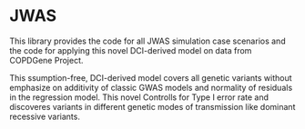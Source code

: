 # JWAS
This library provides the code for all JWAS simulation case scenarios and the code for applying this novel DCI-derived model on data from COPDGene Project.

This ssumption-free, DCI-derived model covers all genetic variants without emphasize on additivity of classic GWAS models and normality of residuals in the regression model. This novel Controlls for Type I error rate and discoveres variants in different genetic modes of transmission like dominant recessive variants.

